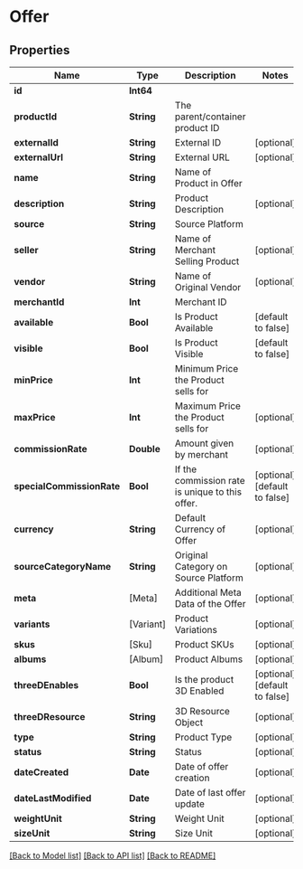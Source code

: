 # Offer

## Properties
Name | Type | Description | Notes
------------ | ------------- | ------------- | -------------
**id** | **Int64** |  | 
**productId** | **String** | The parent/container product ID | 
**externalId** | **String** | External ID | [optional] 
**externalUrl** | **String** | External URL | [optional] 
**name** | **String** | Name of Product in Offer | 
**description** | **String** | Product Description | [optional] 
**source** | **String** | Source Platform | 
**seller** | **String** | Name of Merchant Selling Product | [optional] 
**vendor** | **String** | Name of Original Vendor | [optional] 
**merchantId** | **Int** | Merchant ID | 
**available** | **Bool** | Is Product Available | [default to false]
**visible** | **Bool** | Is Product Visible | [default to false]
**minPrice** | **Int** | Minimum Price the Product sells for | 
**maxPrice** | **Int** | Maximum Price the Product sells for | [optional] 
**commissionRate** | **Double** | Amount given by merchant | [optional] 
**specialCommissionRate** | **Bool** | If the commission rate is unique to this offer. | [optional] [default to false]
**currency** | **String** | Default Currency of Offer | [optional] 
**sourceCategoryName** | **String** | Original Category on Source Platform | [optional] 
**meta** | [Meta] | Additional Meta Data of the Offer | [optional] 
**variants** | [Variant] | Product Variations | [optional] 
**skus** | [Sku] | Product SKUs | [optional] 
**albums** | [Album] | Product Albums | [optional] 
**threeDEnables** | **Bool** | Is the product 3D Enabled | [optional] [default to false]
**threeDResource** | **String** | 3D Resource Object | [optional] 
**type** | **String** | Product Type | [optional] 
**status** | **String** | Status | [optional] 
**dateCreated** | **Date** | Date of offer creation | [optional] 
**dateLastModified** | **Date** | Date of last offer update | [optional] 
**weightUnit** | **String** | Weight Unit | [optional] 
**sizeUnit** | **String** | Size Unit | [optional] 

[[Back to Model list]](../README.md#documentation-for-models) [[Back to API list]](../README.md#documentation-for-api-endpoints) [[Back to README]](../README.md)


